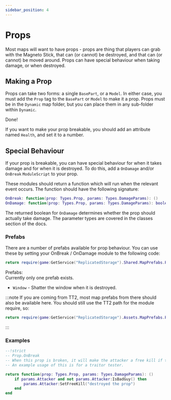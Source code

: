 ```yaml
---
sidebar_position: 4
---
```


# Props

Most maps will want to have props - props are thing that players can grab with the Magneto Stick, that can (or cannot) be destroyed, and that can (or cannot) be moved around. Props can have special behaviour when taking damage, or when destroyed.

## Making a Prop

Props can take two forms: a single `BasePart`, or a `Model`. In either case, you must add the `Prop` tag to the `BasePart` or `Model` to make it a prop. Props must be in the `Dynamic` map folder, but you can place them in any sub-folder within `Dynamic`.

Done!

If you want to make your prop breakable, you should add an attribute named `Health`, and set it to a number.

## Special Behaviour

If your prop is breakable, you can have special behaviour for when it takes damage and for when it is destroyed. To do this, add a `OnDamage` and/or `OnBreak` `ModuleScript` to your prop.

These modules should return a function which will run when the relevant event occurs. The function should have the following signature:

```lua
OnBreak: function(prop: Types.Prop, params: Types.DamageParams): ()
OnDamage: function(prop: Types.Prop, params: Types.DamageParams): boolean?
```

The returned boolean for `OnDamage` determines whether the prop should actually take damage. The parameter types are covered in the classes section of the docs.

### Prefabs

There are a number of prefabs available for prop behaviour. You can use these by setting your OnBreak / OnDamage module to the following code:

```lua
return require(game:GetService("ReplicatedStorage").Shared.MapPrefabs.PrefabName)
```

Prefabs:<br/>
Currently only one prefab exists.
- `Window` - Shatter the window when it is destroyed.

:::note
If you are coming from TT2, most map prefabs from there should also be available here. You should still use the TT2 path for the module require, so:
```lua
return require(game:GetService("ReplicatedStorage").Assets.MapPrefabs.PrefabName)
```
:::

### Examples

```lua
--!strict
-- Prop.OnBreak
-- When this prop is broken, it will make the attacker a free kill if they are not a bad guy (Traitor).
-- An example usage of this is for a traitor tester.

return function(prop: Types.Prop, params: Types.DamageParams): ()
	if params.Attacker and not params.Attacker:IsBadGuy() then
		params.Attacker:SetFreeKill("destroyed the prop")
	end
end
```